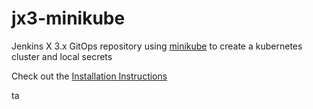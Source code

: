 # jx3-minikube

Jenkins X 3.x GitOps repository using [minikube](https://minikube.sigs.k8s.io/) to create a kubernetes cluster and local secrets

Check out the [Installation Instructions](https://jenkins-x.io/v3/admin/platforms/minikube/)

ta
